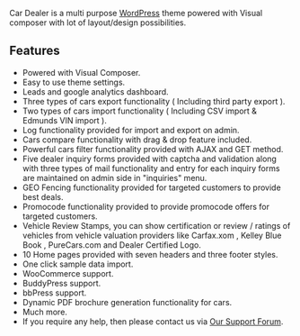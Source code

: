 Car Dealer is a multi purpose [WordPress](http://www.wordpress.org "WordPress") theme powered with Visual composer with lot of layout/design possibilities.

## Features ##

* Powered with Visual Composer.
* Easy to use theme settings.
* Leads and google analytics dashboard.
* Three types of cars export functionality ( Including third party export ).
* Two types of cars import functionality ( Including CSV import & Edmunds VIN import ).
* Log functionality provided for import and export on admin.
* Cars compare functionality with drag & drop feature included.
* Powerful cars filter functionality provided with AJAX and GET method.
* Five dealer inquiry forms provided with captcha and validation along with three types of mail functionality and entry for each inquiry forms are maintained on admin side in "inquiries" menu.
* GEO Fencing functionality provided for targeted customers to provide best deals.
* Promocode functionality provided to provide promocode offers for targeted customers.
* Vehicle Review Stamps, you can show certification or review / ratings of vehicles from vehicle valuation providers like Carfax.xom , Kelley Blue Book , PureCars.com and Dealer Certified Logo.
* 10 Home pages provided with seven headers and three footer styles.
* One click sample data import.
* WooCommerce support.
* BuddyPress support.
* bbPress support.
* Dynamic PDF brochure generation functionality for cars.
* Much more.
* If you require any help, then please contact us via [Our Support Forum](https://potezasupport.ticksy.com/ "Our Support Forum").